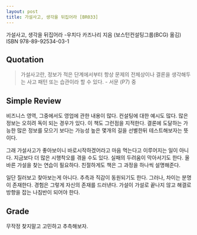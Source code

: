 ```yaml
---
layout: post
title: 가설사고, 생각을 뒤집어라 [BR033]
---
```


가설사고, 생각을 뒤집어라
-우치다 카즈나리 지음 (보스턴컨설팅그룹(BCG) 옮김)
ISBN 978-89-92534-03-1

## Quotation <i class="fa fa-quote-left" aria-hidden="true"></i>

>가설사고란, 정보가 적은 단계에서부터 항상 문제의 전체상이나 결론을 생각해두는 사고 패턴 또는 습관이라 할 수 있다. - 서문 (P7) 중

## Simple Review <i class="fa fa-comment" aria-hidden="true"></i>

<span class="drop">비</span>즈니스 영역, 그중에서도 영업에 관한 내용이 많다. 컨설팅에 대한 예시도 많다. 많은 정보는 오히려 독이 되는 경우가 있다. 이 책도 그런점을 지적한다. 결론에 도달하는 가능한 많은 정보를 모으기 보다는 가능성 높은 몇개의 길을 선별한뒤 테스트해보자는 뜻이다.

그래 가설사고가 좋아보이니 바로시작하겠어라고 마음 먹는다고 이루어지는 일이 아니다. 지금보다 더 많은 시행착오를 겪을 수도 있다. 실패의 두려움이 막아서기도 한다. <span class="em">올바른 가설을 찾는 연습이 필요하다.</span> 친절하게도 책은 그 과정을 하나씩 설명해준다.

일단 질러보고 찾아보는게 아니다. 추측과 직감이 동원되기도 한다. 그러나, 차이는 분명이 존재한다. 경험은 그렇게 자신의 존재를 드러낸다. 가설이 가설로 끝나지 않고 해결로 방향을 잡는 나침반이 되어야 한다.

## Grade <i class="fa fa-paragraph" aria-hidden="true"></i>

<i class="fa fa-star" aria-hidden="true"></i>
<i class="fa fa-star" aria-hidden="true"></i>
<!-- <i class="fa fa-star" aria-hidden="true"></i> -->
<!-- <i class="fa fa-star" aria-hidden="true"></i> -->
<!-- <i class="fa fa-star-o" aria-hidden="true"></i> -->
<!-- <i class="fa fa-star-half-o" aria-hidden="true"></i> -->
<i class="fa fa-star-o" aria-hidden="true"></i>
<i class="fa fa-star-o" aria-hidden="true"></i>
<i class="fa fa-star-o" aria-hidden="true"></i>

무작정 찾지말고 고민하고 추측해보자.